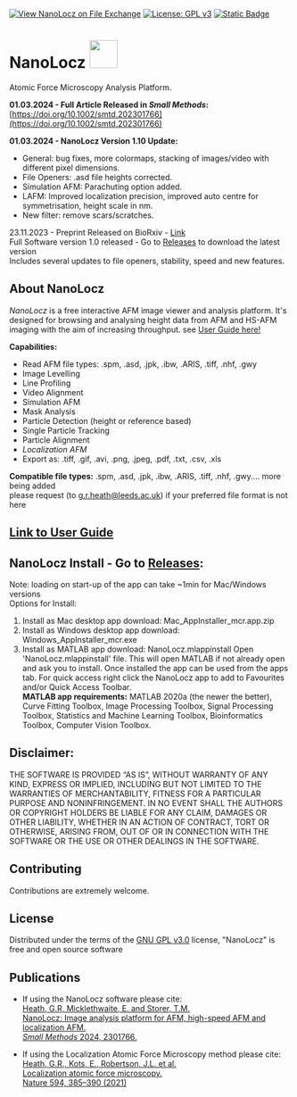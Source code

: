 
[![View NanoLocz on File Exchange](https://www.mathworks.com/matlabcentral/images/matlab-file-exchange.svg)](https://uk.mathworks.com/matlabcentral/fileexchange/154880-nanolocz)
[![License: GPL v3](https://img.shields.io/badge/License-GPLv3-blue.svg)](https://www.gnu.org/licenses/gpl-3.0)
[![Static Badge](https://img.shields.io/badge/DOI%3A-10.1002%2Fsmtd.202301766-orange?style=flat&cacheSeconds=https%3A%2F%2Fdoi.org%2F10.1002%2Fsmtd.202301766)]( https://doi.org/10.1002/smtd.202301766)


# NanoLocz <img src="https://github.com/George-R-Heath/NanoLocz/assets/90329395/ecb7d878-0bfa-4d41-8b0e-16309cd8be42" width="50">
Atomic Force Microscopy Analysis Platform.

**01.03.2024 - Full Article Released in *Small Methods*:** [https://doi.org/10.1002/smtd.202301766](https://doi.org/10.1002/smtd.202301766) 

**01.03.2024 - NanoLocz Version 1.10 Update:**
* General: bug fixes, more colormaps, stacking of images/video with different pixel dimensions.
* File Openers: .asd file heights corrected. 
* Simulation AFM: Parachuting option added.
* LAFM: Improved localization precision, improved auto centre for symmetrisation, height scale in nm.
* New filter: remove scars/scratches.
  
23.11.2023 - Preprint Released on BioRxiv - [Link](https://www.biorxiv.org/content/10.1101/2023.11.23.568405v1) \
Full Software version 1.0 released - Go to [Releases](https://github.com/George-R-Heath/NanoLocz/releases) to download the latest version \
Includes several updates to file openers, stability, speed and new features.

## About NanoLocz
*NanoLocz* is a free interactive AFM image viewer and analysis platform. It's designed for browsing and analysing
height data from AFM and HS-AFM imaging with the aim of increasing throughput. see [User Guide here!](NanoLocz-User-Guide.md)

**Capabilities:**
* Read AFM file types: .spm,  .asd,  .jpk,  .ibw,  .ARIS,  .tiff, .nhf, .gwy
* Image Levelling 
* Line Profiling  
* Video Alignment
* Simulation AFM
* Mask Analysis
* Particle Detection (height or reference based)
* Single Particle Tracking
* Particle Alignment
* *Localization AFM*
* Export as: .tiff, .gif, .avi, .png, .jpeg, .pdf, .txt, .csv, .xls

**Compatible file types:**  .spm,  .asd,  .jpk,  .ibw,  .ARIS,  .tiff, .nhf, .gwy.... more being added\
please request (to g.r.heath@leeds.ac.uk) if your preferred file format is not here
## [Link to User Guide](NanoLocz-User-Guide.md)

## NanoLocz Install - Go to [Releases](https://github.com/George-R-Heath/NanoLocz/releases):

Note: loading on start-up of the app can take ~1min for Mac/Windows versions\
Options for Install:
1. Install as Mac desktop app download: Mac_AppInstaller_mcr.app.zip
2. Install as Windows desktop app download: Windows_AppInstaller_mcr.exe
3. Install as MATLAB app download: NanoLocz.mlappinstall
Open 'NanoLocz.mlappinstall' file. This will open MATLAB if not already open and ask you to install. 
Once installed the app can be used from the apps tab. For quick access right click the NanoLocz app to add to 
Favourites and/or Quick Access Toolbar.\
**MATLAB app requirements:** MATLAB 2020a (the newer the better), Curve Fitting Toolbox, Image Processing Toolbox, Signal Processing Toolbox, Statistics and Machine Learning Toolbox, Bioinformatics Toolbox, Computer Vision Toolbox.

## Disclaimer:
THE SOFTWARE IS PROVIDED “AS IS”, WITHOUT WARRANTY OF ANY KIND, EXPRESS OR
IMPLIED,
INCLUDING BUT NOT LIMITED TO THE WARRANTIES OF MERCHANTABILITY, FITNESS FOR A
PARTICULAR
PURPOSE AND NONINFRINGEMENT. IN NO EVENT SHALL THE AUTHORS OR COPYRIGHT HOLDERS
BE LIABLE
FOR ANY CLAIM, DAMAGES OR OTHER LIABILITY, WHETHER IN AN ACTION OF CONTRACT,
TORT OR OTHERWISE, ARISING FROM, OUT OF OR IN CONNECTION WITH THE SOFTWARE OR
THE
USE OR OTHER DEALINGS IN THE SOFTWARE.

## Contributing

Contributions are extremely welcome.

## License

Distributed under the terms of the [GNU GPL v3.0] license,
"NanoLocz" is free and open source software

## Publications
* If using the NanoLocz software please cite:\
[Heath, G.R, Micklethwaite, E. and Storer, T.M.\
NanoLocz: Image analysis platform for AFM, high-speed AFM and localization AFM.\
*Small Methods* 2024, 2301766.](https://doi.org/10.1002/smtd.202301766) 

* If using the Localization Atomic Force Microscopy method please cite:\
[Heath, G.R., Kots, E., Robertson, J.L. et al.\
Localization atomic force microscopy.\
 Nature 594, 385–390 (2021)](https://doi.org/10.1038/s41586-021-03551-x)

[GNU GPL v3.0]: http://www.gnu.org/licenses/gpl-3.0.txt
[Heath, G.R., Kots, E., Robertson, J.L. et al. Localization atomic force microscopy. Nature 594, 385–390 (2021)]: https://doi.org/10.1038/s41586-021-03551-x
